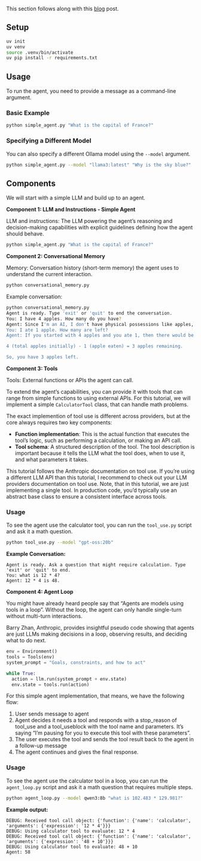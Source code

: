 This section follows along with this [blog](https://www.leoniemonigatti.com/blog/ai-agent-from-scratch-in-python.html) post.

## Setup

```bash
uv init
uv venv
source .venv/bin/activate
uv pip install -r requirements.txt
```

## Usage

To run the agent, you need to provide a message as a command-line argument.

### Basic Example

```bash
python simple_agent.py "What is the capital of France?"
```

### Specifying a Different Model

You can also specify a different Ollama model using the `--model` argument.

```bash
python simple_agent.py --model "llama3:latest" "Why is the sky blue?"
```

## Components

We will start with a simple LLM and build up to an agent.

**Component 1: LLM and Instructions - Simple Agent**

LLM and instructions: The LLM powering the agent’s reasoning and decision-making capabilities with explicit guidelines defining how the agent should behave.

```bash
python simple_agent.py "What is the capital of France?"
```

**Component 2: Conversational Memory**

Memory: Conversation history (short-term memory) the agent uses to understand the current interaction.

```bash
python conversational_memory.py 
```

Example conversation:
```bash
python conversational_memory.py
Agent is ready. Type 'exit' or 'quit' to end the conversation.
You: I have 4 apples. How many do you have?
Agent: Since I'm an AI, I don't have physical possessions like apples, so the number of apples you or anyone else has doesn't directly affect me. However, if you want to know how many apples you have, it remains at 4 as per your initial statement. If someone else had some apples too, then we would need more information about what they have in order to determine the total.
You: I ate 1 apple. How many are left?
Agent: If you started with 4 apples and you ate 1, then there would be:

4 (total apples initially) - 1 (apple eaten) = 3 apples remaining.

So, you have 3 apples left.
```

**Component 3: Tools**

Tools: External functions or APIs the agent can call.

To extend the agent’s capabilities, you can provide it with tools that can range from simple functions to using external APIs. For this tutorial, we will implement a simple `CalculatorTool` class, that can handle math problems.

The exact implemention of tool use is different across providers, but at the core always requires two key components:

- **Function implementation**: This is the actual function that executes the tool’s logic, such as performing a calculation, or making an API call.
- **Tool schema**: A structured description of the tool. The tool description is important because it tells the LLM what the tool does, when to use it, and what parameters it takes.

This tutorial follows the Anthropic documentation on tool use. If you’re using a different LLM API than this tutorial, I recommend to check out your LLM providers documentation on tool use. Note, that in this tutorial, we are just implementing a single tool. In production code, you’d typically use an abstract base class to ensure a consistent interface across tools.

### Usage

To see the agent use the calculator tool, you can run the `tool_use.py` script and ask it a math question.

```bash
python tool_use.py --model "gpt-oss:20b"
```

**Example Conversation:**

```
Agent is ready. Ask a question that might require calculation. Type 'exit' or 'quit' to end.
You: what is 12 * 4?
Agent: 12 * 4 is 48.
```

**Component 4: Agent Loop**

You might have already heard people say that “Agents are models using tools in a loop”. Without the loop, the agent can only handle single-turn without multi-turn interactions.

Barry Zhan, Anthropic, provides insightful pseudo code showing that agents are just LLMs making decisions in a loop, observing results, and deciding what to do next.

```python
env = Environment()
tools = Tools(env)
system_prompt = "Goals, constraints, and how to act"

while True:
  action = llm.run(system_prompt + env.state)
  env.state = tools.run(action)
```

For this simple agent implementation, that means, we have the following flow:

1. User sends message to agent
2. Agent decides it needs a tool and responds with a stop_reason of tool_use and a tool_useblock with the tool name and parameters. It’s saying “I’m pausing for you to execute this tool with these parameters”.
3. The user executes the tool and sends the tool result back to the agent in a follow-up message
4. The agent continues and gives the final response.

### Usage

To see the agent use the calculator tool in a loop, you can run the `agent_loop.py` script and ask it a math question that requires multiple steps.

```bash
python agent_loop.py --model qwen3:8b "what is 102.483 * 129.981?"
```

**Example output:**
```
DEBUG: Received tool call object: {'function': {'name': 'calculator', 'arguments': {'expression': '12 * 4'}}}
DEBUG: Using calculator tool to evaluate: 12 * 4
DEBUG: Received tool call object: {'function': {'name': 'calculator', 'arguments': {'expression': '48 + 10'}}}
DEBUG: Using calculator tool to evaluate: 48 + 10
Agent: 58
```
